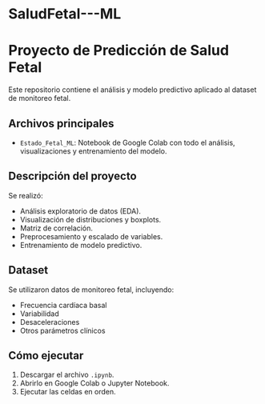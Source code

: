 # SaludFetal---ML

# Proyecto de Predicción de Salud Fetal

Este repositorio contiene el análisis y modelo predictivo aplicado al dataset de monitoreo fetal.

## Archivos principales

- `Estado_Fetal_ML`: Notebook de Google Colab con todo el análisis, visualizaciones y entrenamiento del modelo.

## Descripción del proyecto

Se realizó:
- Análisis exploratorio de datos (EDA).
- Visualización de distribuciones y boxplots.
- Matriz de correlación.
- Preprocesamiento y escalado de variables.
- Entrenamiento de modelo predictivo.

## Dataset

Se utilizaron datos de monitoreo fetal, incluyendo:
- Frecuencia cardíaca basal
- Variabilidad
- Desaceleraciones
- Otros parámetros clínicos

## Cómo ejecutar

1. Descargar el archivo `.ipynb`.
2. Abrirlo en Google Colab o Jupyter Notebook.
3. Ejecutar las celdas en orden.
